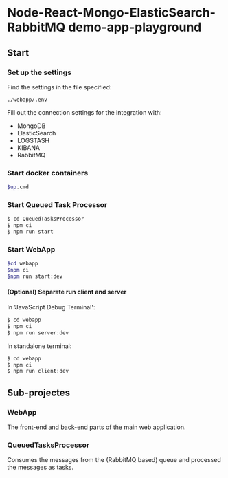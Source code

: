 # Node-React-Mongo-ElasticSearch-RabbitMQ demo-app-playground

## Start

### Set up the settings

Find the settings in the file specified:

```./webapp/.env```

Fill out the connection settings for the integration with:

* MongoDB
* ElasticSearch
* LOGSTASH
* KIBANA
* RabbitMQ

### Start docker containers

```sh
$up.cmd
```

### Start Queued Task Processor

```sh
$ cd QueuedTasksProcessor
$ npm ci
$ npm run start
```

### Start WebApp

```sh
$cd webapp
$npm ci
$npm run start:dev
```

#### (Optional) Separate run client and server

In 'JavaScript Debug Terminal':

```sh
$ cd webapp
$ npm ci
$ npm run server:dev
```

In standalone terminal:

```sh
$ cd webapp
$ npm ci
$ npm run client:dev
```

## Sub-projectes

### WebApp

The front-end and back-end parts of the main web application.

### QueuedTasksProcessor

Consumes the messages from the (RabbitMQ based) queue and processed the messages as tasks.
